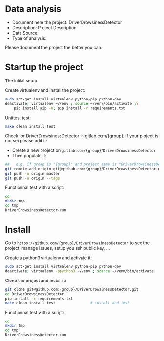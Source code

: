 # Data analysis
- Document here the project: DriverDrowsinessDetector
- Description: Project Description
- Data Source:
- Type of analysis:

Please document the project the better you can.

# Startup the project

The initial setup.

Create virtualenv and install the project:
```bash
sudo apt-get install virtualenv python-pip python-dev
deactivate; virtualenv ~/venv ; source ~/venv/bin/activate ;\
    pip install pip -U; pip install -r requirements.txt
```

Unittest test:
```bash
make clean install test
```

Check for DriverDrowsinessDetector in gitlab.com/{group}.
If your project is not set please add it:

- Create a new project on `gitlab.com/{group}/DriverDrowsinessDetector`
- Then populate it:

```bash
##   e.g. if group is "{group}" and project_name is "DriverDrowsinessDetector"
git remote add origin git@github.com:{group}/DriverDrowsinessDetector.git
git push -u origin master
git push -u origin --tags
```

Functionnal test with a script:

```bash
cd
mkdir tmp
cd tmp
DriverDrowsinessDetector-run
```

# Install

Go to `https://github.com/{group}/DriverDrowsinessDetector` to see the project, manage issues,
setup you ssh public key, ...

Create a python3 virtualenv and activate it:

```bash
sudo apt-get install virtualenv python-pip python-dev
deactivate; virtualenv -ppython3 ~/venv ; source ~/venv/bin/activate
```

Clone the project and install it:

```bash
git clone git@github.com:{group}/DriverDrowsinessDetector.git
cd DriverDrowsinessDetector
pip install -r requirements.txt
make clean install test                # install and test
```
Functionnal test with a script:

```bash
cd
mkdir tmp
cd tmp
DriverDrowsinessDetector-run
```
